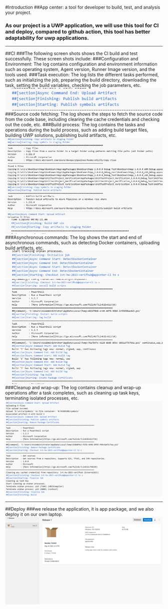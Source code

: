 #Introduction
##App center: a tool for developer to build, test, and analysis your project.
### As our project is a UWP application, we will use this tool for CI and deploy, compared to github action, this tool has better adaptability for uwp applications.

---
##CI
###The following screen shots shows the CI build and test successfully. These screen shots include:
###Configuration and Environment: The log contains configuration and environment information such as operating system, Agent version, Runner Image version, and the tools used.
###Task execution: The log lists the different tasks performed, such as initializing the job, preparing the build directory, downloading the task, setting the build variables, checking the job parameters, etc.
![](App_Center_CI(1).PNG)
###Source code fetching: The log shows the steps to fetch the source code from the code base, including clearing the cache credentials and checking out the code, etc.
###Build process: The log contains the tasks and operations during the build process, such as adding build target files, building UWP solutions, publishing build artifacts, etc.
![](App_Center_CI(2).PNG)
![](App_Center_CI(3).PNG)
###Asynchronous commands: The log shows the start and end of asynchronous commands, such as detecting Docker containers, uploading build artifacts, etc.
![](App_Center_CI(5).PNG)
![](App_Center_CI(4).PNG)
###Cleanup and wrap-up: The log contains cleanup and wrap-up operations after a task completes, such as cleaning up task keys, terminating isolated processes, etc.
![](App_Center_CI.PNG)

---
##Deploy
###we release the application, it is app package, and we also deploy it on our own laptop.
![](App_Center_Release_Can_be_deploy.PNG)